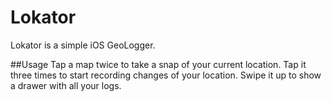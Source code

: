 Lokator
=======

Lokator is a simple iOS GeoLogger. 

##Usage
Tap a map twice to take a snap of your current location. 
Tap it three times to start recording changes of your location. 
Swipe it up to show a drawer with all your logs.
